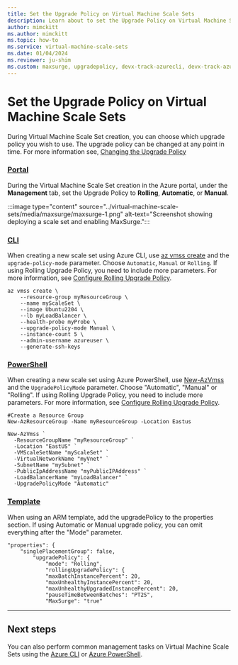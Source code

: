 ```yaml
---
title: Set the Upgrade Policy on Virtual Machine Scale Sets
description: Learn about to set the Upgrade Policy on Virtual Machine Scale Sets
author: mimckitt
ms.author: mimckitt
ms.topic: how-to
ms.service: virtual-machine-scale-sets
ms.date: 01/04/2024
ms.reviewer: ju-shim
ms.custom: maxsurge, upgradepolicy, devx-track-azurecli, devx-track-azurepowershell
---
```

# Set the Upgrade Policy on Virtual Machine Scale Sets

During Virtual Machine Scale Set creation, you can choose which upgrade policy you wish to use. The upgrade policy can be changed at any point in time. For more information see, [Changing the Upgrade Policy](virtual-machine-scale-sets-change-upgrade-policy.md)

### [Portal](#tab/portal)

During the Virtual Machine Scale Set creation in the Azure portal, under the **Management** tab, set the Upgrade Policy to **Rolling**, **Automatic**, or **Manual**. 

:::image type="content" source="../virtual-machine-scale-sets/media/maxsurge/maxsurge-1.png" alt-text="Screenshot showing deploying a scale set and enabling MaxSurge.":::

### [CLI](#tab/cli)
When creating a new scale set using Azure CLI, use [az vmss create](/cli/azure/vmss#az-vmss-create) and the `upgrade-policy-mode` parameter. Choose `Automatic`, `Manual` or `Rolling`. If using Rolling Upgrade Policy, you need to include more parameters. For more information, see [Configure Rolling Upgrade Policy](virtual-machine-scale-sets-configure-rolling-upgrades.md). 

```azurecli-interactive
az vmss create \
    --resource-group myResourceGroup \
    --name myScaleSet \
    --image Ubuntu2204 \
    --lb myLoadBalancer \
    --health-probe myProbe \
    --upgrade-policy-mode Manual \
    --instance-count 5 \
    --admin-username azureuser \
    --generate-ssh-keys
```

### [PowerShell](#tab/powershell)
When creating a new scale set using Azure PowerShell, use [New-AzVmss](/powershell/module/az.compute/new-azvmss) and the `UpgradePolicyMode` parameter. Choose "Automatic", "Manual" or "Rolling". If using Rolling Upgrade Policy, you need to include more parameters. For more information, see [Configure Rolling Upgrade Policy](virtual-machine-scale-sets-configure-rolling-upgrades.md). 

```azurepowershell-interactive
#Create a Resource Group
New-AzResourceGroup -Name myResourceGroup -Location Eastus

New-AzVmss `
  -ResourceGroupName "myResourceGroup" `
  -Location "EastUS" `
  -VMScaleSetName "myScaleSet" `
  -VirtualNetworkName "myVnet" `
  -SubnetName "mySubnet" `
  -PublicIpAddressName "myPublicIPAddress" `
  -LoadBalancerName "myLoadBalancer" `
  -UpgradePolicyMode "Automatic"
```

### [Template](#tab/template)
When using an ARM template, add the upgradePolicy to the properties section. If using Automatic or Manual upgrade policy, you can omit everything after the "Mode" parameter. 

```ARM
"properties": {
    "singlePlacementGroup": false,
        "upgradePolicy": {
            "mode": "Rolling",
            "rollingUpgradePolicy": {
            "maxBatchInstancePercent": 20,
            "maxUnhealthyInstancePercent": 20,
            "maxUnhealthyUpgradedInstancePercent": 20,
            "pauseTimeBetweenBatches": "PT2S",
	        "MaxSurge": "true"
```
---





## Next steps
You can also perform common management tasks on Virtual Machine Scale Sets using the [Azure CLI](virtual-machine-scale-sets-manage-cli.md) or [Azure PowerShell](virtual-machine-scale-sets-manage-powershell.md).
